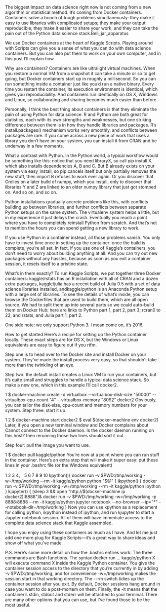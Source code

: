 The biggest impact on data science right now is not coming from a new algorithm or statistical method. It’s coming from Docker containers. Containers solve a bunch of tough problems simultaneously: they make it easy to use libraries with complicated setups; they make your output reproducible; they make it easier to share your work; and they can take the pain out of the Python data science stack.Bell_jar_apparatus

We use Docker containers at the heart of Kaggle Scripts. Playing around with Scripts can give you a sense of what you can do with data science containers. But you can also put them to work on your own computer, and in this post I’ll explain how.

Why use containers?
Containers are like ultralight virtual machines. When you restore a normal VM from a snapshot it can take a minute or so to get going, but Docker containers start up in roughly a millisecond. So you can run something inside a container just like you’d run a native binary. Every time you restart the container, its execution environment is identical, which gives you reproducibility. And containers run identically on OS X, Windows and Linux, so collaborating and sharing becomes much easier than before.

Personally, I think the best thing about containers is that they eliminate the pain of using Python for data science. R and Python are both great for statistics, each with its own strengths and weaknesses, but one striking difference between them is in how they handle libraries and packages. R’s install.packages() mechanism works very smoothly, and conflicts between packages are rare. If you come across a new piece of work that uses a library you don’t have on your system, you can install it from CRAN and be underway in a few moments.

What a contrast with Python. In the Python world, a typical workflow would be something like this: notice that you need libraryX, so call pip install X, which also installs dependencies A, B and C. But B already exists on your system via easy_install, so pip cancels itself but only partially removes the new stuff, then import B refuses to work ever again. Or you discover that Crelies on a later build of numpy, which you install, only to discover that libraries Y and Z are linked to an older numpy library that just got stomped on. And so on, and so on.

Python installations gradually accrete problems like this, with conflicts building up between libraries, and further conflicts between separate Python setups on the same system. The virtualenv system helps a little, but in my experience it just delays the crash. Eventually you reach a point where you have to completely reinstall Python from scratch. And that’s not to mention the hours you can spend getting a new library to work.

If you use Python in a container instead, all those problems vanish. You only have to invest time once in setting up the container: once the build is complete, you’re all set. In fact, if you use one of Kaggle’s containers, you don’t need to worry about building anything at all. And you can try out new packages without any hassles, because as soon as you exit a container session, it resets itself to a pristine state.

What’s in them exactly?
To run Kaggle Scripts, we put together three Docker containers: kaggle/rstats has an R installation with all of CRAN and a dozen extra packages, kaggle/julia has a recent build of Julia 0.5 with a set of data science libraries installed, andkaggle/python is an Anaconda Python setup with a large set of libraries. To see the details of what’s inside, you can browse the Dockerfiles that are used to build them, which are all open source. We had to split them up into several parts so we could auto-build them on Docker Hub: here are links to Python part 1, part 2, part 3; rcran0 to 22, and rstats; and Julia part 1, part 2.

One side note: we only support Python 3. I mean come on, it’s 2016.

How to get started
Here’s a recipe for setting up the Python container locally. These exact steps are for OS X, but the Windows or Linux equivalents are easy to figure out if you rtfm.

Step one is to head over to the Docker site and install Docker on your system. They’ve made the install process very easy, so that shouldn’t take more than the twinkling of an eye.

Step two: the default install creates a Linux VM to run your containers, but it’s quite small and struggles to handle a typical data science stack. So make a new one, which in this example I’ll call docker2.

1
$ docker-machine create -d virtualbox --virtualbox-disk-size "50000" --virtualbox-cpu-count "4" --virtualbox-memory "8092" docker2
Obviously, you can tailor the disk-size, cpu-count and memory numbers for your system. Step three: start it up.

1
2
$ docker-machine start docker2
$ eval $(docker-machine env docker2)
Later, if you open a new terminal window and Docker complains about Cannot connect to the Docker daemon. Is the docker daemon running on this host? then rerunning those two lines should sort it out.

Step four: pull the image you want to use.

1
$ docker pull kaggle/python
You’re now at a point where you can run stuff in the container. Here’s an extra step that will make it super easy: put these lines in your .bashrc file (or the Windows equivalent)

1
2
3
4。
5
6
7
8
9
10
kpython(){
  docker run -v $PWD:/tmp/working -w=/tmp/working --rm -it kaggle/python python "$@"
}
ikpython() {
  docker run -v $PWD:/tmp/working -w=/tmp/working --rm -it kaggle/python ipython
}
kjupyter() {
  (sleep 3 && open "http://$(docker-machine ip docker2):8888")&
  docker run -v $PWD:/tmp/working -w=/tmp/working -p 8888:8888 --rm -it kaggle/python jupyter notebook --no-browser --ip="\*" --notebook-dir=/tmp/working
}
Now you can use kpython as a replacement for calling python, ikpython instead of ipython, and run kjupyter to start a Jupyter notebook session. All of them will have immediate access to the complete data science stack that Kaggle assembled.

I hope you enjoy using these containers as much as I have. And let me just add one more plug for Kaggle Scripts—it’s a great way to share ideas and show off what you’ve made.

P.S. Here’s some more detail on how the .bashrc entries work. The three commands are Bash functions. The syntax docker run ... kaggle/python X will execute command X inside the Kaggle Python container. You give the container session access to the directory that you’re currently in by adding -v $PWD:/tmp/working, and for convenience -w=/tmp/working makes the session start in that working directory. The --rm switch tidies up the container session after you exit. By default, Docker sessions hang around in case you want to do a post-mortem on them. Finally, the -it means that the container’s stdin, stdout and stderr will be attached to your terminal. There are many other options that you can use, but I’ve found those to be the most useful.
